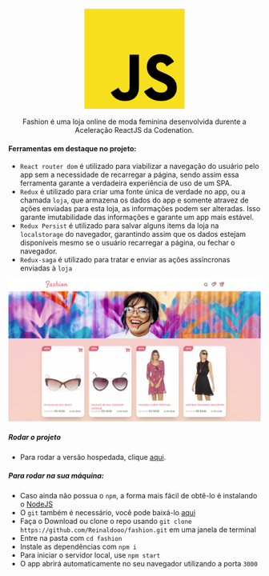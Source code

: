 <p  align="center">
<img  height="200px"  src="./docs/js.svg">
</p>

<p  align="center">
Fashion é uma loja online de moda feminina desenvolvida durente a Aceleração ReactJS da Codenation.
</p>

#### Ferramentas em destaque no projeto:

* `React router dom` é utilizado para viabilizar a navegação do usuário pelo app sem a necessidade de recarregar a página, sendo assim essa ferramenta garante a verdadeira experiência de uso de um SPA.
* ```Redux``` é utilizado para criar uma fonte única de verdade no app, ou a chamada `loja`, que armazena os dados do app e somente atravez de ações enviadas para esta loja, as informações podem ser alteradas. Isso garante imutabilidade das informações e garante um app mais estável.
* `Redux Persist` é utilizado para salvar alguns items da loja na `localstorage` do navegador, garantindo assim que os dados estejam disponíveis mesmo se o usuário recarregar a página, ou fechar o navegador.
* `Redux-saga` é utilizado para tratar e enviar as ações assíncronas enviadas à `loja`

![Example](/docs/Example.png)

##### Rodar o projeto

* Para rodar a versão hospedada, clique [aqui](https://fashion-reinaldo.netlify.app/).

##### Para rodar na sua máquina:

* Caso ainda não possua o `npm`, a forma mais fácil de obtê-lo é instalando o [NodeJS](https://nodejs.org/en/download/)
* O `git` também é necessário, você pode baixá-lo [aqui](https://git-scm.com/)
* Faça o Download ou clone o repo usando `git clone https://github.com/Reinaldooo/fashion.git` em uma janela de terminal
* Entre na pasta com `cd fashion`
* Instale as dependências com `npm i`
* Para iniciar o servidor local, use `npm start`
* O app abrirá automaticamente no seu navegador utilizando a porta `3000`